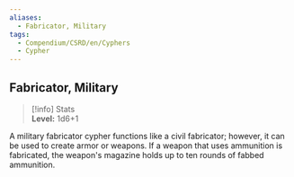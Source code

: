 ```yaml
---
aliases:
  - Fabricator, Military
tags:
  - Compendium/CSRD/en/Cyphers
  - Cypher
---
```

  
    
## Fabricator, Military    
>[!info] Stats    
> **Level:** 1d6+1  
    
A military fabricator cypher functions like a civil fabricator; however, it can be used to create armor or weapons. If a weapon that uses ammunition is fabricated, the weapon's magazine holds up to ten rounds of fabbed ammunition.